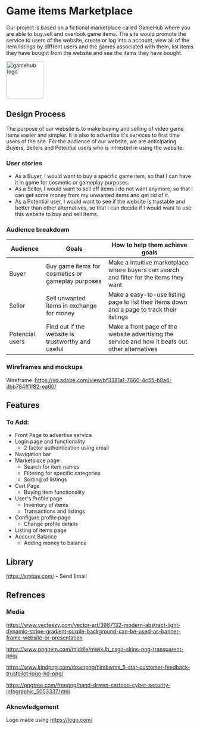 # Game items Marketplace

Our project is based on a fictional marketplace called GameHub where you are able to buy,sell and overlook game items. The site would promote the service to users of the website, create or log into a account, view all of the item listings by diffrent users and the games associated with them, list items they have bought from the website and see the items they have bought.

<img src="https://user-images.githubusercontent.com/116868179/213856169-7f033e52-cf92-424e-a7bf-3637bc06c36d.png" alt="gamehub logo" width=100px heigh=100px align-item="center">

## Design Process

The purpose of our website is to make buying and selling of video game items easier and simpler. It is also to advertise it's services to first time users of the site.
For the audience of our website, we are anticipating Buyers, Sellers and Potential users who is intrested in using the website.

### User stories

- As a Buyer, I would want to buy a specific game item, so that I can have it in game for cosmetic or gameplay purposes.
- As a Seller, I would want to sell off items i do not want anymore, so that I can get some money from my unwanted items and get rid of it.
- As a Potential user, I would want to see if the website is trustable and better than other alternatives, so that i can decide if I would want to use this website to buy and sell Items.

### Audience breakdown

| Audience        | Goals                                             | How to help them achieve goals                                                                   |
| --------------- | ------------------------------------------------- | ------------------------------------------------------------------------------------------------ |
| Buyer           | Buy game items for cosmetics or gameplay purposes | Make a intuitive marketplace where buyers can search and filter for the items they want          |
| Seller          | Sell unwanted items in exchange for money         | Make a easy-to-use listing page to list their items down and a page to track their listings      |
| Potencial users | Find out if the website is trustworthy and useful | Make a front page of the website advertising the service and how it beats out other alternatives |

### Wireframes and mockups

Wireframe :https://xd.adobe.com/view/bf3381a1-7660-4c55-b8a4-dbb784ff1f82-ea60/

## Features

### To Add:

- Front Page to advertise service
- Login page and functionality
  - 2 factor authentication using email
- Navigation bar
- Marketplace page
  - Search for item names
  - Filtering for specific categories
  - Sorting of listings
- Cart Page
  - Buying item functionality
- User's Profile page
  - Inventory of items
  - Transactions and listings
- Configure profile page
  - Change profile details
- Listing of items page
- Account Balance
  - Adding money to balance

## Library

https://smtpjs.com/ - Send Email

## Refrences

### Media

https://www.vecteezy.com/vector-art/3987132-modern-abstract-light-dynamic-stripe-gradient-purple-background-can-be-used-as-banner-frame-website-or-presentation

https://www.pngitem.com/middle/mwixJh_csgo-skins-png-transparent-png/

https://www.kindpng.com/downpng/himbwmx_5-star-customer-feedback-trustpilot-logo-hd-png/

https://pngtree.com/freepng/hand-drawn-cartoon-cyber-security-infographic_5053337.html

### Aknowledgement

Logo made using https://logo.com/
